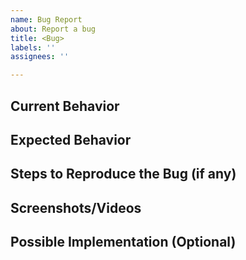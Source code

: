 ```yaml
---
name: Bug Report
about: Report a bug
title: <Bug> 
labels: ''
assignees: ''

---
```


## Current Behavior
<!--- Tell us what happens now.-->

## Expected Behavior
<!--- Tell us what should happen.-->

## Steps to Reproduce the Bug (if any)
<!--- Provide a set of steps to reproduce this bug-->

## Screenshots/Videos
<!--- Upload a picture/video to show the bug -->

## Possible Implementation (Optional)
<!--- Not obligatory, but suggest an idea for implementing addition or change -->